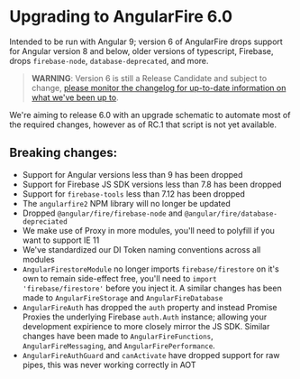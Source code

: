 # Upgrading to AngularFire 6.0

Intended to be run with Angular 9; version 6 of AngularFire drops support for Angular version 8 and below, older versions of typescript, Firebase, drops `firebase-node`, `database-deprecated`, and more.

> **WARNING**: Version 6 is still a Release Candidate and subject to change, [please monitor the changelog for up-to-date information on what we've been up to](../CHANGELOG.md).

We're aiming to release 6.0 with an upgrade schematic to automate most of the required changes, however as of RC.1 that script is not yet available.

## Breaking changes:

* Support for Angular versions less than 9 has been dropped
* Support for Firebase JS SDK versions less than 7.8 has been dropped
* Support for `firebase-tools` less than 7.12 has been dropped
* The `angularfire2` NPM library will no longer be updated
* Dropped `@angular/fire/firebase-node` and `@angular/fire/database-depreciated`
* We make use of Proxy in more modules, you'll need to polyfill if you want to support IE 11
* We've standardized our DI Token naming conventions across all modules
* `AngularFirestoreModule` no longer imports `firebase/firestore` on it's own to remain side-effect free, you'll need to `import 'firebase/firestore'` before you inject it. A similar changes has been made to `AngularFireStorage` and `AngularFireDatabase`
* `AngularFireAuth` has dropped the `auth` property and instead Promise Proxies the underlying Firebase `auth.Auth` instance; allowing your development expirience to more closely mirror the JS SDK. Similar changes have been made to `AngularFireFunctions`, `AngularFireMessaging`, and `AngularFirePerformance`.
* `AngularFireAuthGuard` and `canActivate` have dropped support for raw pipes, this was never working correctly in AOT